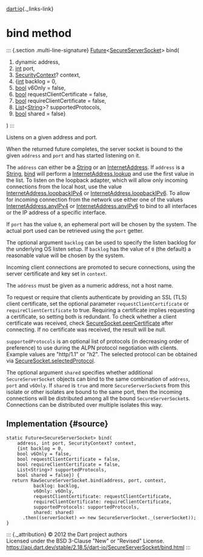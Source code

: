 [dart:io](../../dart-io/dart-io-library){._links-link}

bind method
===========

::: {.section .multi-line-signature}
[Future](../../dart-async/future-class)\<[SecureServerSocket](../secureserversocket-class)\>
bind(

1.  dynamic address,
2.  [int](../../dart-core/int-class) port,
3.  [SecurityContext](../securitycontext-class)? context,
4.  {[int](../../dart-core/int-class) backlog = 0,
5.  [bool](../../dart-core/bool-class) v6Only = false,
6.  [bool](../../dart-core/bool-class) requestClientCertificate = false,
7.  [bool](../../dart-core/bool-class) requireClientCertificate = false,
8.  [List](../../dart-core/list-class)\<[String](../../dart-core/string-class)\>?
    supportedProtocols,
9.  [bool](../../dart-core/bool-class) shared = false}

)
:::

Listens on a given address and port.

When the returned future completes, the server socket is bound to the
given `address` and `port` and has started listening on it.

The `address` can either be a [String](../../dart-core/string-class) or
an [InternetAddress](../internetaddress-class). If `address` is a
[String](../../dart-core/string-class), [bind](bind) will perform a
[InternetAddress.lookup](../internetaddress/lookup) and use the first
value in the list. To listen on the loopback adapter, which will allow
only incoming connections from the local host, use the value
[InternetAddress.loopbackIPv4](../internetaddress/loopbackipv4) or
[InternetAddress.loopbackIPv6](../internetaddress/loopbackipv6). To
allow for incoming connection from the network use either one of the
values [InternetAddress.anyIPv4](../internetaddress/anyipv4) or
[InternetAddress.anyIPv6](../internetaddress/anyipv6) to bind to all
interfaces or the IP address of a specific interface.

If `port` has the value `0`, an ephemeral port will be chosen by the
system. The actual port used can be retrieved using the `port` getter.

The optional argument `backlog` can be used to specify the listen
backlog for the underlying OS listen setup. If `backlog` has the value
of `0` (the default) a reasonable value will be chosen by the system.

Incoming client connections are promoted to secure connections, using
the server certificate and key set in `context`.

The `address` must be given as a numeric address, not a host name.

To request or require that clients authenticate by providing an SSL
(TLS) client certificate, set the optional parameter
`requestClientCertificate` or `requireClientCertificate` to true.
Requiring a certificate implies requesting a certificate, so setting
both is redundant. To check whether a client certificate was received,
check [SecureSocket.peerCertificate](../securesocket/peercertificate)
after connecting. If no certificate was received, the result will be
null.

`supportedProtocols` is an optional list of protocols (in decreasing
order of preference) to use during the ALPN protocol negotiation with
clients. Example values are \"http/1.1\" or \"h2\". The selected
protocol can be obtained via
[SecureSocket.selectedProtocol](../securesocket/selectedprotocol).

The optional argument `shared` specifies whether additional
`SecureServerSocket` objects can bind to the same combination of
`address`, `port` and `v6Only`. If `shared` is `true` and more
`SecureServerSocket`s from this isolate or other isolates are bound to
the same port, then the incoming connections will be distributed among
all the bound `SecureServerSocket`s. Connections can be distributed over
multiple isolates this way.

Implementation {#source}
--------------

``` {.language-dart data-language="dart"}
static Future<SecureServerSocket> bind(
    address, int port, SecurityContext? context,
    {int backlog = 0,
    bool v6Only = false,
    bool requestClientCertificate = false,
    bool requireClientCertificate = false,
    List<String>? supportedProtocols,
    bool shared = false}) {
  return RawSecureServerSocket.bind(address, port, context,
          backlog: backlog,
          v6Only: v6Only,
          requestClientCertificate: requestClientCertificate,
          requireClientCertificate: requireClientCertificate,
          supportedProtocols: supportedProtocols,
          shared: shared)
      .then((serverSocket) => new SecureServerSocket._(serverSocket));
}
```

::: {._attribution}
© 2012 the Dart project authors\
Licensed under the BSD 3-Clause \"New\" or \"Revised\" License.\
<https://api.dart.dev/stable/2.18.5/dart-io/SecureServerSocket/bind.html>
:::
